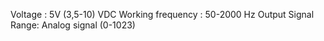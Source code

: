 Voltage : 5V (3,5-10) VDC
Working frequency :  50-2000 Hz
Output Signal Range: Analog signal (0-1023)